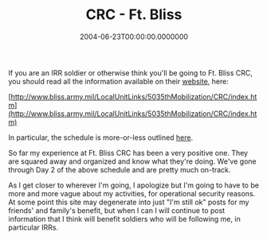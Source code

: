 ﻿---
title: CRC - Ft. Bliss
date: "2004-06-23T00:00:00.0000000"
featuredImage: img/crc-ft-bliss-featured.png
---

If you are an IRR soldier or otherwise think you'll be going to Ft. Bliss CRC, you should read all the information available on their [website](http://www.bliss.army.mil/LocalUnitLinks/5035thMobilization/CRC/index.htm), here:

[http://www.bliss.army.mil/LocalUnitLinks/5035thMobilization/CRC/index.htm](http://www.bliss.army.mil/LocalUnitLinks/5035thMobilization/CRC/index.htm)

In particular, the schedule is more-or-less outlined [here](http://www.bliss.army.mil/LocalUnitLinks/360thCRC/military.xls).

So far my experience at Ft. Bliss CRC has been a very positive one. They are squared away and organized and know what they're doing. We've gone through Day 2 of the above schedule and are pretty much on-track.

As I get closer to wherever I'm going, I apologize but I'm going to have to be more and more vague about my activities, for operational security reasons. At some point this site may degenerate into just "I'm still ok" posts for my friends' and family's benefit, but when I can I will continue to post information that I think will benefit soldiers who will be following me, in particular IRRs.

